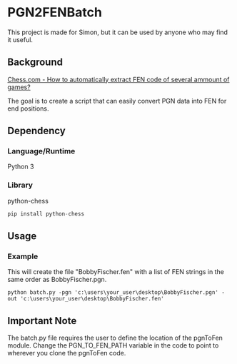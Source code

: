 # PGN2FENBatch

This project is made for Simon, but it can be used by anyone who may find it useful.

## Background

[Chess.com - How to automatically extract FEN code of several ammount of games?](https://www.chess.com/clubs/forum/view/how-to-automatically-extract-fen-code-of-several-ammount-of-games)

The goal is to create a script that can easily convert PGN data into FEN for end positions.

## Dependency

### Language/Runtime

Python 3

### Library

python-chess
```python
pip install python-chess
```

## Usage

### Example

This will create the file "BobbyFischer.fen" with a list of FEN strings in the same order as BobbyFischer.pgn.

```
python batch.py -pgn 'c:\users\your_user\desktop\BobbyFischer.pgn' -out 'c:\users\your_user\desktop\BobbyFischer.fen'
```

## Important Note

The batch.py file requires the user to define the location of the pgnToFen module. Change the PGN_TO_FEN_PATH variable in the code to point to wherever you clone the pgnToFen code.
